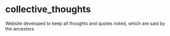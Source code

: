 # collective_thoughts
Website developed to keep all thoughts and quotes noted, which are said by the ancestors
